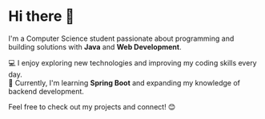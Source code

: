 # Hi there 👋

I'm a Computer Science student passionate about programming and building solutions with **Java** and **Web Development**.  

💻 I enjoy exploring new technologies and improving my coding skills every day.  
🌱 Currently, I'm learning **Spring Boot** and expanding my knowledge of backend development.  

Feel free to check out my projects and connect! 😊
